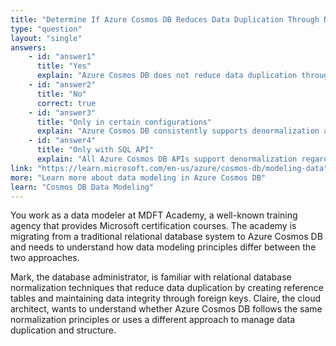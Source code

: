 ```yaml
---
title: "Determine If Azure Cosmos DB Reduces Data Duplication Through Normalization"
type: "question"
layout: "single"
answers:
    - id: "answer1"
      title: "Yes"
      explain: "Azure Cosmos DB does not reduce data duplication through normalization. As a NoSQL database, it supports denormalization, which actually increases data duplication but simplifies queries and schema structure."
    - id: "answer2"
      title: "No"
      correct: true
    - id: "answer3"
      title: "Only in certain configurations"
      explain: "Azure Cosmos DB consistently supports denormalization across all its APIs and configurations, which increases rather than reduces data duplication."
    - id: "answer4"
      title: "Only with SQL API"
      explain: "All Azure Cosmos DB APIs support denormalization regardless of which API is used (Core SQL, MongoDB, Cassandra, Gremlin, or Table)."
link: "https://learn.microsoft.com/en-us/azure/cosmos-db/modeling-data"
more: "Learn more about data modeling in Azure Cosmos DB"
learn: "Cosmos DB Data Modeling"
---
```


You work as a data modeler at MDFT Academy, a well-known training agency that provides Microsoft certification courses. The academy is migrating from a traditional relational database system to Azure Cosmos DB and needs to understand how data modeling principles differ between the two approaches.

Mark, the database administrator, is familiar with relational database normalization techniques that reduce data duplication by creating reference tables and maintaining data integrity through foreign keys. Claire, the cloud architect, wants to understand whether Azure Cosmos DB follows the same normalization principles or uses a different approach to manage data duplication and structure.